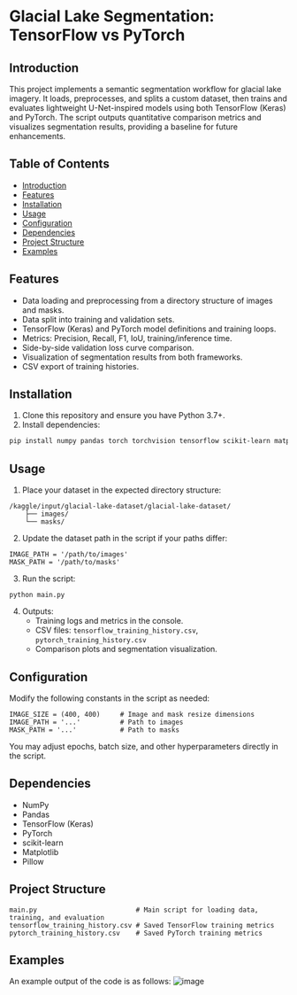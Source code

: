 # Glacial Lake Segmentation: TensorFlow vs PyTorch

## Introduction

This project implements a semantic segmentation workflow for glacial lake imagery. It loads, preprocesses, and splits a custom dataset, then trains and evaluates lightweight U-Net-inspired models using both TensorFlow (Keras) and PyTorch. The script outputs quantitative comparison metrics and visualizes segmentation results, providing a baseline for future enhancements.

## Table of Contents

- [Introduction](#introduction)
- [Features](#features)
- [Installation](#installation)
- [Usage](#usage)
- [Configuration](#configuration)
- [Dependencies](#dependencies)
- [Project Structure](#project-structure)
- [Examples](#examples)

## Features

- Data loading and preprocessing from a directory structure of images and masks.
- Data split into training and validation sets.
- TensorFlow (Keras) and PyTorch model definitions and training loops.
- Metrics: Precision, Recall, F1, IoU, training/inference time.
- Side-by-side validation loss curve comparison.
- Visualization of segmentation results from both frameworks.
- CSV export of training histories.

## Installation

1. Clone this repository and ensure you have Python 3.7+.
2. Install dependencies:

```bash
pip install numpy pandas torch torchvision tensorflow scikit-learn matplotlib pillow
```

## Usage

1. Place your dataset in the expected directory structure:
```
/kaggle/input/glacial-lake-dataset/glacial-lake-dataset/
    ├── images/
    └── masks/
```

2. Update the dataset path in the script if your paths differ:
```
IMAGE_PATH = '/path/to/images'
MASK_PATH = '/path/to/masks'
```
3. Run the script:
```
python main.py
```
4. Outputs:
    - Training logs and metrics in the console.
    - CSV files: `tensorflow_training_history.csv`, `pytorch_training_history.csv`
    - Comparison plots and segmentation visualization.

## Configuration

Modify the following constants in the script as needed:
```
IMAGE_SIZE = (400, 400)     # Image and mask resize dimensions
IMAGE_PATH = '...'          # Path to images
MASK_PATH = '...'           # Path to masks
```
You may adjust epochs, batch size, and other hyperparameters directly in the script.

## Dependencies

- NumPy
- Pandas
- TensorFlow (Keras)
- PyTorch
- scikit-learn
- Matplotlib
- Pillow

## Project Structure
```
main.py                         # Main script for loading data, training, and evaluation  
tensorflow_training_history.csv # Saved TensorFlow training metrics  
pytorch_training_history.csv    # Saved PyTorch training metrics  
```
## Examples
An example output of the code is as follows:
![image](https://github.com/user-attachments/assets/98d6c17f-d33e-4168-8e4c-9840c7df11c7)
